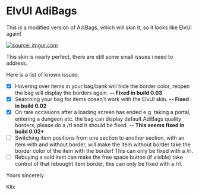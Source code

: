 # ElvUI AdiBags
This is a modified version of AdiBags, which will skin it, so it looks like ElvUI again!

<a href="https://imgur.com/NFwUh3v"><img src="https://i.imgur.com/NFwUh3v.png" title="source: imgur.com" /></a>

This skin is nearly perfect, there are still some small issues i need to address.

Here is a list of known issues:
- [x] Hovering over items in your bag/bank will hide the border color, reopen the bag will display the borders again. **-- Fixed in build 0.03**
- [x] Searching your bag for items dosen't work with the ElvUI skin. **-- Fixed in build 0.02**
- [x] On rare occasions after a loading screen has ended e.g. taking a portal, entering a dungeon etc. the bag can display default AdiBags quality borders, please do a /rl and it should be fixed. **-- This seems fixed in build 0.02+**
- [ ] Switching item positions from one section to another section, with an item with and without border, will make the item without border take the border color of the item with the border! This can only be fixed with a /rl.
- [ ] Rebuying a sold item can make the free space button (if visible) take control of that rebought item border, this can only be fixed with a /rl.

Yours sincerely

Klix
